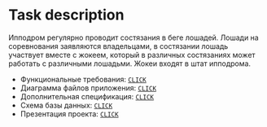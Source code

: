 # Task description
Ипподром регулярно проводит состязания в беге лошадей. Лошади на соревнования
заявляются владельцами, в состязании лошадь участвует вместе с жокеем, который в
различных состязаниях может работать с различными лошадьми. Жокеи входят в штат
ипподрома.

* Функциональные требования: [`CLICK`](https://fpmi-tp2022.github.io/labrabota5t2-chernushkoarthur/FunctionalRequirements)
* Диаграмма файлов приложения: [`CLICK`](https://github.com/fpmi-tp2022/labrabota5t2-chernushkoarthur/wiki/Application-files-diagram)
* Дополнительная спецификация: [`CLICK`](https://github.com/fpmi-tp2022/labrabota5t2-chernushkoarthur/wiki/Additional-specification)
* Схема базы данных: [`CLICK`](https://github.com/fpmi-tp2022/labrabota5t2-chernushkoarthur/wiki/Database-Schema)
* Презентация проекта: [`CLICK`](https://github.com/fpmi-tp2022/labrabota5t2-chernushkoarthur/wiki/Project-presentation)
